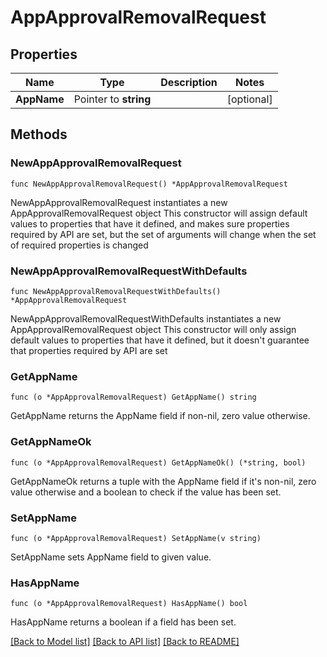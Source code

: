 # AppApprovalRemovalRequest

## Properties

Name | Type | Description | Notes
------------ | ------------- | ------------- | -------------
**AppName** | Pointer to **string** |  | [optional] 

## Methods

### NewAppApprovalRemovalRequest

`func NewAppApprovalRemovalRequest() *AppApprovalRemovalRequest`

NewAppApprovalRemovalRequest instantiates a new AppApprovalRemovalRequest object
This constructor will assign default values to properties that have it defined,
and makes sure properties required by API are set, but the set of arguments
will change when the set of required properties is changed

### NewAppApprovalRemovalRequestWithDefaults

`func NewAppApprovalRemovalRequestWithDefaults() *AppApprovalRemovalRequest`

NewAppApprovalRemovalRequestWithDefaults instantiates a new AppApprovalRemovalRequest object
This constructor will only assign default values to properties that have it defined,
but it doesn't guarantee that properties required by API are set

### GetAppName

`func (o *AppApprovalRemovalRequest) GetAppName() string`

GetAppName returns the AppName field if non-nil, zero value otherwise.

### GetAppNameOk

`func (o *AppApprovalRemovalRequest) GetAppNameOk() (*string, bool)`

GetAppNameOk returns a tuple with the AppName field if it's non-nil, zero value otherwise
and a boolean to check if the value has been set.

### SetAppName

`func (o *AppApprovalRemovalRequest) SetAppName(v string)`

SetAppName sets AppName field to given value.

### HasAppName

`func (o *AppApprovalRemovalRequest) HasAppName() bool`

HasAppName returns a boolean if a field has been set.


[[Back to Model list]](../README.md#documentation-for-models) [[Back to API list]](../README.md#documentation-for-api-endpoints) [[Back to README]](../README.md)


